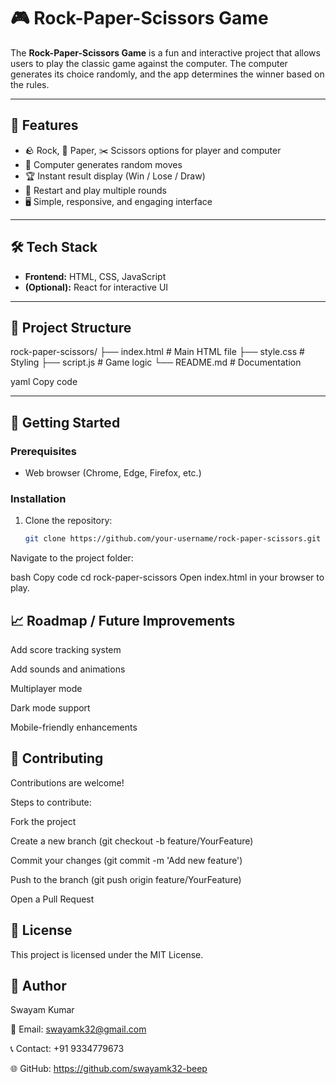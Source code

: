 # 🎮 Rock-Paper-Scissors Game

The **Rock-Paper-Scissors Game** is a fun and interactive project that allows users to play the classic game against the computer. The computer generates its choice randomly, and the app determines the winner based on the rules.

---

## 📌 Features
- 🪨 Rock, 📄 Paper, ✂️ Scissors options for player and computer  
- 🤖 Computer generates random moves  
- 🏆 Instant result display (Win / Lose / Draw)  
- 🔄 Restart and play multiple rounds  
- 🖥️ Simple, responsive, and engaging interface  

---

## 🛠️ Tech Stack
- **Frontend:** HTML, CSS, JavaScript  
- **(Optional):** React for interactive UI  

---

## 📂 Project Structure
rock-paper-scissors/
├── index.html # Main HTML file
├── style.css # Styling
├── script.js # Game logic
└── README.md # Documentation

yaml
Copy code

---

## 🚀 Getting Started

### Prerequisites
- Web browser (Chrome, Edge, Firefox, etc.)  

### Installation
1. Clone the repository:
   ```bash
   git clone https://github.com/your-username/rock-paper-scissors.git
Navigate to the project folder:

bash
Copy code
cd rock-paper-scissors
Open index.html in your browser to play.



## 📈 Roadmap / Future Improvements
 Add score tracking system

 Add sounds and animations

 Multiplayer mode

 Dark mode support

 Mobile-friendly enhancements

## 🤝 Contributing
Contributions are welcome!

Steps to contribute:

Fork the project

Create a new branch (git checkout -b feature/YourFeature)

Commit your changes (git commit -m 'Add new feature')

Push to the branch (git push origin feature/YourFeature)

Open a Pull Request

## 📜 License
This project is licensed under the MIT License.

## 👤 Author

Swayam Kumar

📧 Email: swayamk32@gmail.com

📞 Contact: +91 9334779673

🌐 GitHub: https://github.com/swayamk32-beep

